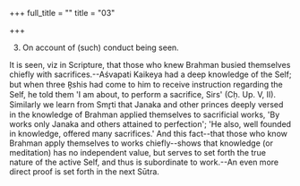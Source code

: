 +++
full_title = ""
title = "03"

+++


3. On account of (such) conduct being seen.

It is seen, viz in Scripture, that those who knew Brahman busied themselves chiefly with sacrifices.--Aśvapati Kaikeya had a deep knowledge of the Self; but when three R̥shis had come to him to receive instruction regarding the Self, he told them 'I am about, to perform a sacrifice, Sirs' (Cḥ. Up. V, II). Similarly we learn from Smr̥ti that Janaka and other princes deeply versed in the knowledge of Brahman applied themselves to sacrificial works, 'By works only Janaka and others attained to perfection'; 'He also, well founded in knowledge, offered many sacrifices.' And this fact--that those who know Brahman apply themselves to works chiefly--shows that knowledge (or meditation) has no independent value, but serves to set forth the true nature of the active Self, and thus is subordinate to work.--An even more direct proof is set forth in the next Sūtra.

